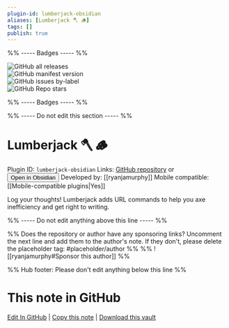 ```yaml
---
plugin-id: lumberjack-obsidian
aliases: [Lumberjack 🪓 🪵]
tags: []
publish: true
---
```


%% ----- Badges ----- %%

![GitHub all releases](https://img.shields.io/github/downloads/ryanjamurphy/lumberjack-obsidian/total?color=573E7A&logo=github&style=for-the-badge)  
![GitHub manifest version](https://img.shields.io/github/manifest-json/v/ryanjamurphy/lumberjack-obsidian?color=573E7A&logo=github&style=for-the-badge)  
![GitHub issues by-label](https://img.shields.io/github/issues/ryanjamurphy/lumberjack-obsidian/help%20wanted?color=573E7A&logo=github&style=for-the-badge)  
![GitHub Repo stars](https://img.shields.io/github/stars/ryanjamurphy/lumberjack-obsidian?color=573E7A&logo=github&style=for-the-badge)

%% ----- Badges ----- %%

%% ----- Do not edit this section ----- %%

# Lumberjack 🪓 🪵

Plugin ID: `lumberjack-obsidian`
Links: [GitHub repository](https://github.com/ryanjamurphy/lumberjack-obsidian) or [<button id=HH>Open in Obsidian</button>](obsidian://show-plugin?id=lumberjack-obsidian)
Developed by: [[ryanjamurphy]]
Mobile compatible: [[Mobile-compatible plugins|Yes]]

Log your thoughts! Lumberjack adds URL commands to help you axe inefficiency and get right to writing.

%% ----- Do not edit anything above this line ----- %%

%% Does the repository or author have any sponsoring links? Uncomment the next line and add them to the author's note. If they don't, please delete the placeholder tag: #placeholder/author %%
%% ![[ryanjamurphy#Sponsor this author]] %%

%% Hub footer: Please don't edit anything below this line %%

# This note in GitHub

<span class="git-footer">[Edit In GitHub](https://github.dev/obsidian-community/obsidian-hub/blob/main/02%20-%20Community%20Expansions/02.05%20All%20Community%20Expansions/Plugins/lumberjack-obsidian.md "git-hub-edit-note") | [Copy this note](https://raw.githubusercontent.com/obsidian-community/obsidian-hub/main/02%20-%20Community%20Expansions/02.05%20All%20Community%20Expansions/Plugins/lumberjack-obsidian.md "git-hub-copy-note") | [Download this vault](https://github.com/obsidian-community/obsidian-hub/archive/refs/heads/main.zip "git-hub-download-vault") </span>
